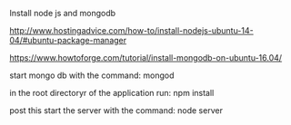 Install node js and mongodb

http://www.hostingadvice.com/how-to/install-nodejs-ubuntu-14-04/#ubuntu-package-manager

https://www.howtoforge.com/tutorial/install-mongodb-on-ubuntu-16.04/

start mongo db with the command: mongod

in the root directoryr of the application run: npm install

post this start the server with the command: node server
